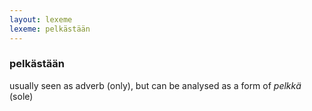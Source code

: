 ```yaml
---
layout: lexeme
lexeme: pelkästään
---
```


###  pelkästään 
usually seen as adverb (only), but can be analysed as a form of *pelkkä* (sole)

